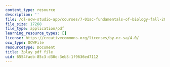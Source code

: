 ```yaml
---
content_type: resource
description: ''
file: /ol-ocw-studio-app/courses/7-01sc-fundamentals-of-biology-fall-2011/6554faeb85c3d30e3eb31f9636ed7112_zLGHH9Rwvlw.pdf
file_size: 17268
file_type: application/pdf
learning_resource_types: []
license: https://creativecommons.org/licenses/by-nc-sa/4.0/
ocw_type: OCWFile
resourcetype: Document
title: 3play pdf file
uid: 6554faeb-85c3-d30e-3eb3-1f9636ed7112
---
```

